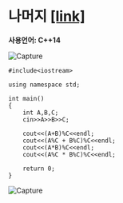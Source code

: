 # 나머지 [[link]](https://www.acmicpc.net/problem/10430)
**사용언어: C++14**

![Capture](https://user-images.githubusercontent.com/38516906/65810932-220ec400-e17f-11e9-8089-ee626b01668b.PNG)

```
#include<iostream>

using namespace std;

int main() 
{
    int A,B,C;
    cin>>A>>B>>C;
    
    cout<<(A+B)%C<<endl;
    cout<<(A%C + B%C)%C<<endl;
    cout<<(A*B)%C<<endl;
    cout<<(A%C * B%C)%C<<endl;
    
    return 0;
}
```

![Capture](https://user-images.githubusercontent.com/38516906/65810850-0fe05600-e17e-11e9-8ad9-fe34533ea807.PNG)

